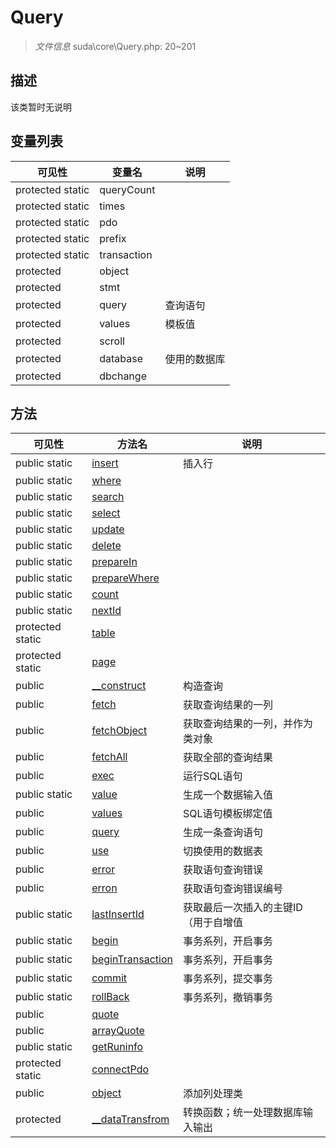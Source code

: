 #  Query 

> *文件信息* suda\core\Query.php: 20~201



## 描述

该类暂时无说明





## 变量列表
| 可见性 |  变量名   | 说明 |
|--------|----|------|
| protected static  | queryCount | | 
| protected static  | times | | 
| protected static  | pdo | | 
| protected static  | prefix | | 
| protected static  | transaction | | 
| protected   | object | | 
| protected   | stmt | | 
| protected   | query | 查询语句| 
| protected   | values |  模板值| 
| protected   | scroll | | 
| protected   | database | 使用的数据库| 
| protected   | dbchange | | 



## 方法


| 可见性 | 方法名 | 说明 |
|--------|-------|------|
| public static|[insert](Query/insert.md) | 插入行 |
| public static|[where](Query/where.md) |  |
| public static|[search](Query/search.md) |  |
| public static|[select](Query/select.md) |  |
| public static|[update](Query/update.md) |  |
| public static|[delete](Query/delete.md) |  |
| public static|[prepareIn](Query/prepareIn.md) |  |
| public static|[prepareWhere](Query/prepareWhere.md) |  |
| public static|[count](Query/count.md) |  |
| public static|[nextId](Query/nextId.md) |  |
| protected static|[table](Query/table.md) |  |
| protected static|[page](Query/page.md) |  |
| public |[__construct](Query/__construct.md) | 构造查询 |
| public |[fetch](Query/fetch.md) | 获取查询结果的一列 |
| public |[fetchObject](Query/fetchObject.md) | 获取查询结果的一列，并作为类对象 |
| public |[fetchAll](Query/fetchAll.md) | 获取全部的查询结果 |
| public |[exec](Query/exec.md) | 运行SQL语句 |
| public static|[value](Query/value.md) | 生成一个数据输入值 |
| public |[values](Query/values.md) | SQL语句模板绑定值 |
| public |[query](Query/query.md) | 生成一条查询语句 |
| public |[use](Query/use.md) | 切换使用的数据表 |
| public |[error](Query/error.md) | 获取语句查询错误 |
| public |[erron](Query/erron.md) | 获取语句查询错误编号 |
| public static|[lastInsertId](Query/lastInsertId.md) | 获取最后一次插入的主键ID（用于自增值 |
| public static|[begin](Query/begin.md) | 事务系列，开启事务 |
| public static|[beginTransaction](Query/beginTransaction.md) | 事务系列，开启事务 |
| public static|[commit](Query/commit.md) | 事务系列，提交事务 |
| public static|[rollBack](Query/rollBack.md) | 事务系列，撤销事务 |
| public |[quote](Query/quote.md) |  |
| public |[arrayQuote](Query/arrayQuote.md) |  |
| public static|[getRuninfo](Query/getRuninfo.md) |  |
| protected static|[connectPdo](Query/connectPdo.md) |  |
| public |[object](Query/object.md) | 添加列处理类 |
| protected |[__dataTransfrom](Query/__dataTransfrom.md) | 转换函数；统一处理数据库输入输出 |
